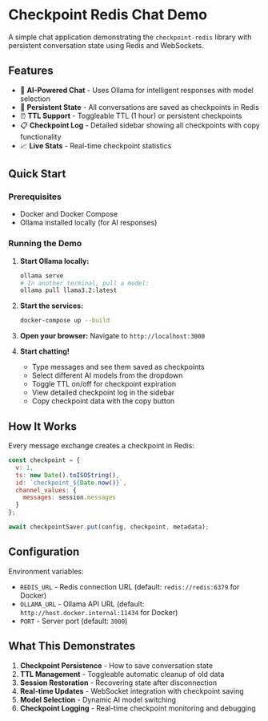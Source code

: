 # Checkpoint Redis Chat Demo

A simple chat application demonstrating the `checkpoint-redis` library with persistent conversation state using Redis and WebSockets.

## Features

- 🤖 **AI-Powered Chat** - Uses Ollama for intelligent responses with model selection
- 💾 **Persistent State** - All conversations are saved as checkpoints in Redis
- ⏰ **TTL Support** - Toggleable TTL (1 hour) or persistent checkpoints
- 📋 **Checkpoint Log** - Detailed sidebar showing all checkpoints with copy functionality
- 📈 **Live Stats** - Real-time checkpoint statistics

## Quick Start

### Prerequisites

- Docker and Docker Compose
- Ollama installed locally (for AI responses)

### Running the Demo

1. **Start Ollama locally:**
   ```bash
   ollama serve
   # In another terminal, pull a model:
   ollama pull llama3.2:latest
   ```

2. **Start the services:**
   ```bash
   docker-compose up --build
   ```

3. **Open your browser:**
   Navigate to `http://localhost:3000`

4. **Start chatting!**
   - Type messages and see them saved as checkpoints
   - Select different AI models from the dropdown
   - Toggle TTL on/off for checkpoint expiration
   - View detailed checkpoint log in the sidebar
   - Copy checkpoint data with the copy button

## How It Works

Every message exchange creates a checkpoint in Redis:

```javascript
const checkpoint = {
  v: 1,
  ts: new Date().toISOString(),
  id: `checkpoint_${Date.now()}`,
  channel_values: {
    messages: session.messages
  }
};

await checkpointSaver.put(config, checkpoint, metadata);
```

## Configuration

Environment variables:

- `REDIS_URL` - Redis connection URL (default: `redis://redis:6379` for Docker)
- `OLLAMA_URL` - Ollama API URL (default: `http://host.docker.internal:11434` for Docker)
- `PORT` - Server port (default: `3000`)

## What This Demonstrates

1. **Checkpoint Persistence** - How to save conversation state
2. **TTL Management** - Toggleable automatic cleanup of old data
3. **Session Restoration** - Recovering state after disconnection
4. **Real-time Updates** - WebSocket integration with checkpoint saving
5. **Model Selection** - Dynamic AI model switching
6. **Checkpoint Logging** - Real-time checkpoint monitoring and debugging
